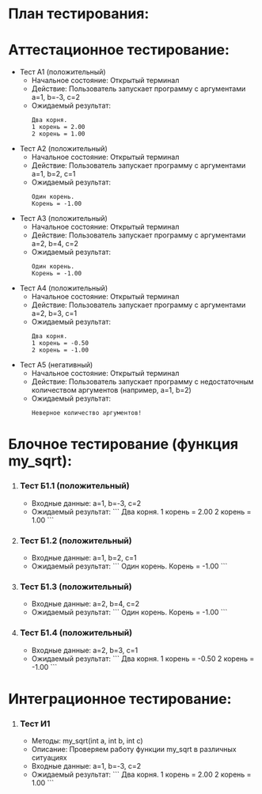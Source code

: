 # План тестирования:

# Аттестационное тестирование:
- Тест А1 (положительный)
  - Начальное состояние: Открытый терминал
  - Действие: Пользователь запускает программу с аргументами a=1, b=-3, c=2
  - Ожидаемый результат:
    ```
    Два корня.
    1 корень = 2.00
    2 корень = 1.00
    ```
- Тест А2 (положительный)
  - Начальное состояние: Открытый терминал
  - Действие: Пользователь запускает программу с аргументами a=1, b=2, c=1
  - Ожидаемый результат:
    ```
    Один корень.
    Корень = -1.00
    ```
- Тест А3 (положительный)
  - Начальное состояние: Открытый терминал
  - Действие: Пользователь запускает программу с аргументами a=2, b=4, c=2
  - Ожидаемый результат:
    ```
    Один корень.
    Корень = -1.00
    ```
- Тест А4 (положительный)
  - Начальное состояние: Открытый терминал
  - Действие: Пользователь запускает программу с аргументами a=2, b=3, c=1
  - Ожидаемый результат:
    ```
    Два корня.
    1 корень = -0.50
    2 корень = -1.00
    ```
- Тест А5 (негативный)
  - Начальное состояние: Открытый терминал
  - Действие: Пользователь запускает программу с недостаточным количеством аргументов (например, a=1, b=2)
  - Ожидаемый результат:
    ```
    Неверное количество аргументов!
    ```

# Блочное тестирование (функция my_sqrt):
<ol>
  <li>
    <h3>Тест Б1.1 (положительный)</h3>
    <ul>
      <li>Входные данные: a=1, b=-3, c=2</li>
      <li>Ожидаемый результат:
        ```
        Два корня.
        1 корень = 2.00
        2 корень = 1.00
        ```
      </li>
    </ul>
  </li>
  <li>
    <h3>Тест Б1.2 (положительный)</h3>
    <ul>
      <li>Входные данные: a=1, b=2, c=1</li>
      <li>Ожидаемый результат:
        ```
        Один корень.
        Корень = -1.00
        ```
      </li>
    </ul>
  </li>
  <li>
    <h3>Тест Б1.3 (положительный)</h3>
    <ul>
      <li>Входные данные: a=2, b=4, c=2</li>
      <li>Ожидаемый результат:
        ```
        Один корень.
        Корень = -1.00
        ```
      </li>
    </ul>
  </li>
  <li>
    <h3>Тест Б1.4 (положительный)</h3>
    <ul>
      <li>Входные данные: a=2, b=3, c=1</li>
      <li>Ожидаемый результат:
        ```
        Два корня.
        1 корень = -0.50
        2 корень = -1.00
        ```
      </li>
    </ul>
  </li>
</ol>

# Интеграционное тестирование:
<ol>
  <li>
    <h3>Тест И1</h3>
    <ul>
      <li>Методы: my_sqrt(int a, int b, int c)</li>
      <li>Описание: Проверяем работу функции my_sqrt в различных ситуациях</li>
      <li>Входные данные: a=1, b=-3, c=2</li>
      <li>Ожидаемый результат:
        ```
        Два корня.
        1 корень = 2.00
        2 корень = 1.00
        ```
      </li>
    </ul>
  </li>
</ol>

